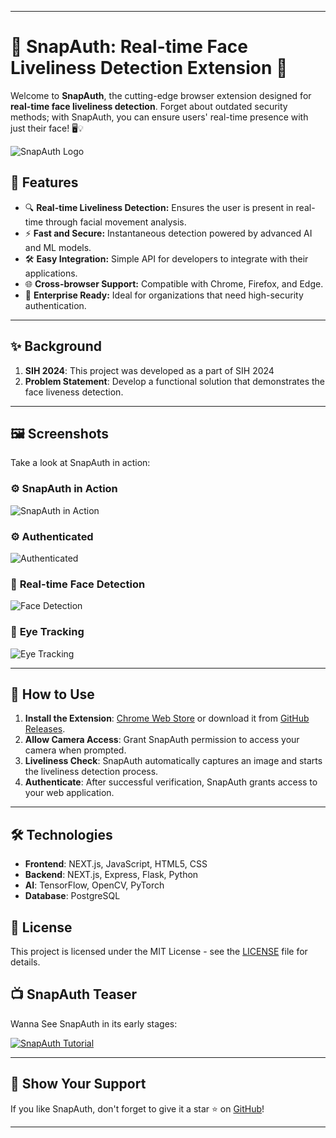 
---

# 🚀 SnapAuth: Real-time Face Liveliness Detection Extension 🔐

Welcome to **SnapAuth**, the cutting-edge browser extension designed for **real-time face liveliness detection**. Forget about outdated security methods; with SnapAuth, you can ensure users' real-time presence with just their face! 🖥️💡

![SnapAuth Logo](screenshots\logo.jpg)

## 🌟 Features

- 🔍 **Real-time Liveliness Detection:** Ensures the user is present in real-time through facial movement analysis.
- ⚡ **Fast and Secure:** Instantaneous detection powered by advanced AI and ML models.
- 🛠️ **Easy Integration:** Simple API for developers to integrate with their applications.
- 🌐 **Cross-browser Support:** Compatible with Chrome, Firefox, and Edge.
- 💼 **Enterprise Ready:** Ideal for organizations that need high-security authentication.

---

## ✨ Background

1. **SIH 2024**: This project was developed as a part of SIH 2024
2. **Problem Statement**: Develop a functional solution that demonstrates the face liveness detection.

---

## 🖼️ Screenshots

Take a look at SnapAuth in action:

### ⚙️ **SnapAuth in Action**
![SnapAuth in Action](screenshots\s2.jpg)

### ⚙️ **Authenticated**
![Authenticated](screenshots\s1.jpg)

### 📸 **Real-time Face Detection**
![Face Detection](screenshots\face_recog.jpg)

### 📸 **Eye Tracking**
![Eye Tracking](screenshots\eyetrack.jpg)

---

## 🚀 How to Use

1. **Install the Extension**: [Chrome Web Store](https://chrome.google.com/webstore/detail/snapauth/your-extension-id) or download it from [GitHub Releases](https://github.com/YourUsername/SnapAuth/releases).
2. **Allow Camera Access**: Grant SnapAuth permission to access your camera when prompted.
3. **Liveliness Check**: SnapAuth automatically captures an image and starts the liveliness detection process.
4. **Authenticate**: After successful verification, SnapAuth grants access to your web application.

---


## 🛠️ Technologies

- **Frontend**: NEXT.js, JavaScript, HTML5, CSS
- **Backend**: NEXT.js, Express, Flask, Python
- **AI**: TensorFlow, OpenCV, PyTorch
- **Database**: PostgreSQL


## 📝 License

This project is licensed under the MIT License - see the [LICENSE](LICENSE) file for details.



## 📺 SnapAuth Teaser

Wanna See SnapAuth in its early stages:

[![SnapAuth Tutorial](screenshots\SnapAuth.png)](https://youtu.be/wpKHdP1oZbg)

---

## 🌟 Show Your Support

If you like SnapAuth, don't forget to give it a star ⭐ on [GitHub](https://github.com/NightAuth/SnapAuth.git)!

---
